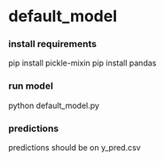 # default_model


### install requirements 
pip install pickle-mixin
pip install pandas


### run model
python default_model.py


### predictions
predictions should be on y_pred.csv
